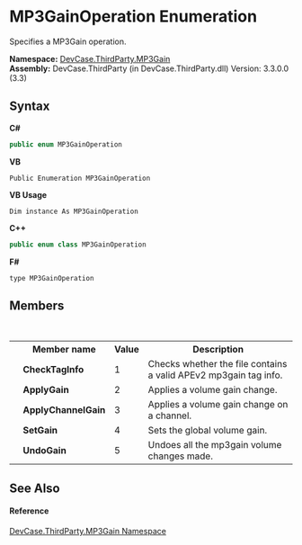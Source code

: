 # MP3GainOperation Enumeration
 

Specifies a MP3Gain operation.

**Namespace:**&nbsp;<a href="N_DevCase_ThirdParty_MP3Gain">DevCase.ThirdParty.MP3Gain</a><br />**Assembly:**&nbsp;DevCase.ThirdParty (in DevCase.ThirdParty.dll) Version: 3.3.0.0 (3.3)

## Syntax

**C#**<br />
``` C#
public enum MP3GainOperation
```

**VB**<br />
``` VB
Public Enumeration MP3GainOperation
```

**VB Usage**<br />
``` VB Usage
Dim instance As MP3GainOperation
```

**C++**<br />
``` C++
public enum class MP3GainOperation
```

**F#**<br />
``` F#
type MP3GainOperation
```


## Members
&nbsp;<table><tr><th></th><th>Member name</th><th>Value</th><th>Description</th></tr><tr><td /><td target="F:DevCase.ThirdParty.MP3Gain.MP3GainOperation.CheckTagInfo">**CheckTagInfo**</td><td>1</td><td>Checks whether the file contains a valid APEv2 mp3gain tag info.</td></tr><tr><td /><td target="F:DevCase.ThirdParty.MP3Gain.MP3GainOperation.ApplyGain">**ApplyGain**</td><td>2</td><td>Applies a volume gain change.</td></tr><tr><td /><td target="F:DevCase.ThirdParty.MP3Gain.MP3GainOperation.ApplyChannelGain">**ApplyChannelGain**</td><td>3</td><td>Applies a volume gain change on a channel.</td></tr><tr><td /><td target="F:DevCase.ThirdParty.MP3Gain.MP3GainOperation.SetGain">**SetGain**</td><td>4</td><td>Sets the global volume gain.</td></tr><tr><td /><td target="F:DevCase.ThirdParty.MP3Gain.MP3GainOperation.UndoGain">**UndoGain**</td><td>5</td><td>Undoes all the mp3gain volume changes made.</td></tr></table>

## See Also


#### Reference
<a href="N_DevCase_ThirdParty_MP3Gain">DevCase.ThirdParty.MP3Gain Namespace</a><br />